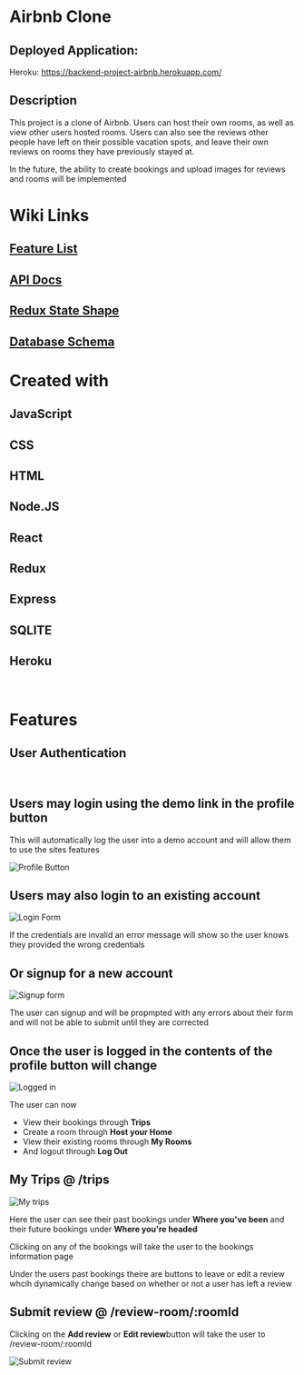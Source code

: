 # Airbnb Clone

## Deployed Application:

Heroku: https://backend-project-airbnb.herokuapp.com/

## Description

This project is a clone of Airbnb. Users can host their own rooms, as well as view other users hosted rooms.
Users can also see the reviews other people have left on their possible vacation spots, and leave their own reviews on rooms they have previously stayed at.

In the future, the ability to create bookings and upload images for reviews and rooms will be implemented

# Wiki Links

## [Feature List](https://github.com/yonilurie/backend-project-airbnb/wiki/Features-List)

## [API Docs](https://github.com/yonilurie/backend-project-airbnb/wiki/Backend-API)

## [Redux State Shape](https://github.com/yonilurie/backend-project-airbnb/wiki/Redux-State-Shape)

## [Database Schema](https://github.com/yonilurie/backend-project-airbnb/wiki/Database-Schema)

# Created with

## JavaScript

## CSS

## HTML

## Node.JS

## React

## Redux

## Express

## SQLITE

## Heroku

<br>

# Features

## User Authentication

<br>

## Users may login using the demo link in the profile button

This will automatically log the user into a demo account and will allow them to use the sites features

![Profile Button](./images/profile-button.png)

## Users may also login to an existing account

![Login Form](./images/login-form.png)

If the credentials are invalid an error message will show so the user knows they provided the wrong credentials

## Or signup for a new account

![Signup form](./images/signup-form.png)

The user can signup and will be propmpted with any errors about their form
and will not be able to submit until they are corrected

## Once the user is logged in the contents of the profile button will change

![Logged in](./images/logged-in.png)

The user can now

-   View their bookings through <b>Trips</b>
-   Create a room through <b>Host your Home</b>
-   View their existing rooms through <b>My Rooms</b>
-   And logout through <b>Log Out</b>

## My Trips @ /trips

![My trips](./images/my-trips.png)

Here the user can see their past bookings under <b>Where you've been</b>
and their future bookings under <b>Where you're headed</b>

Clicking on any of the bookings will take the user to the bookings information page

Under the users past bookings theire are buttons to leave or edit a review whcih dynamically change based on whether or not a user has left a review

## Submit review @ /review-room/:roomId

Clicking on the <b>Add review</b> or <b>Edit review</b>button will take the user to /review-room/:roomId

![Submit review](./images/submit-review.png)
